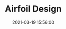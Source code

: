 ---
layout: inner
position: right
title: 'Airfoil Design'
date: 2021-03-19 15:56:00
categories: development design Matlab
tags: WordPress PHP Sass
featured_image: 'img/posts/airfoil_design/cover_airfoil_design.jpg'
project_link: 'https://rescuethemes.com'
button_text: 'Visit Project'
button_icon: 'graduation-cap'
lead_text: 'Designed and developed a airfoil to match project requirments'
---